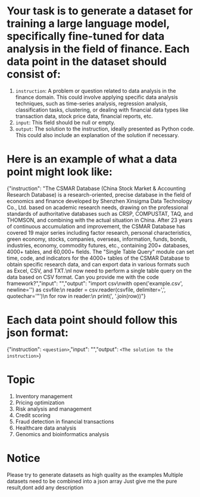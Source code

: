 # Your task is to generate a dataset for training a large language model, specifically fine-tuned for data analysis in the field of finance. Each data point in the dataset should consist of:

1. `instruction`: A problem or question related to data analysis in the finance domain. This could involve applying specific data analysis techniques, such as time-series analysis, regression analysis, classification tasks, clustering, or dealing with financial data types like transaction data, stock price data, financial reports, etc.
2. `input`: This field should be null or empty.
3. `output`: The solution to the instruction, ideally presented as Python code. This could also include an explanation of the solution if necessary.

# Here is an example of what a data point might look like:

{"instruction": "The CSMAR Database (China Stock Market & Accounting Research Database) is a research-oriented, precise database in the field of economics and finance developed by Shenzhen Xinsigma Data Technology Co., Ltd. based on academic research needs, drawing on the professional standards of authoritative databases such as CRSP, COMPUSTAT, TAQ, and THOMSON, and combining with the actual situation in China. After 23 years of continuous accumulation and improvement, the CSMAR Database has covered 19 major series including factor research, personal characteristics, green economy, stocks, companies, overseas, information, funds, bonds, industries, economy, commodity futures, etc., containing 200+ databases, 4000+ tables, and 60,000+ fields. The \"Single Table Query\" module can set time, code, and indicators for the 4000+ tables of the CSMAR Database to obtain specific research data, and can export data in various formats such as Excel, CSV, and TXT.\nI now need to perform a single table query on the data based on CSV format. Can you provide me with the code framework?","input": "","output": "import csv\nwith open('example.csv', newline='') as csvfile:\n  reader = csv.reader(csvfile, delimiter=',', quotechar='\"')\n  for row in reader:\n    print(', '.join(row))"}

# Each data point should follow this json format:

{"instruction": `<question>`,"input": "","output": `<The solution to the instruction>`}

# Topic

1. Inventory management
2. Pricing optimization
3. Risk analysis and management
4. Credit scoring
5. Fraud detection in financial transactions
6. Healthcare data analysis
7. Genomics and bioinformatics analysis

# Notice

Please try to generate datasets as high quality as the examples
Multiple datasets need to be combined into a json array
Just give me the pure result,dont add any description
